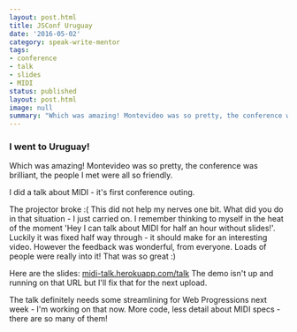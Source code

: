```yaml
---
layout: post.html
title: JSConf Uruguay
date: '2016-05-02'
category: speak-write-mentor
tags:
- conference
- talk
- slides
- MIDI
status: published
layout: post.html
image: null
summary: "Which was amazing! Montevideo was so pretty, the conference was brilliant, the people I met were all so friendly."
---
```


### I went to Uruguay!

Which was amazing! Montevideo was so pretty, the conference was brilliant, the people I met were all so friendly.

I did a talk about MIDI - it's first conference outing.

The projector broke :( This did not help my nerves one bit. What did you do in that situation - I just carried on. I remember thinking to myself in the heat of the moment 'Hey I can talk about MIDI for half an hour without slides!'. Luckily it was fixed half way through - it should make for an interesting video. However the feedback was wonderful, from everyone. Loads of people were really into it! That was so great :)

Here are the slides: [midi-talk.herokuapp.com/talk](https://midi-talk.herokuapp.com/talk) The demo isn't up and running on that URL but I'll fix that for the next upload.

The talk definitely needs some streamlining for Web Progressions next week - I'm working on that now. More code, less detail about MIDI specs - there are so many of them!